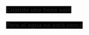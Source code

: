 ### <span style="background-color:black">Cuando uno tiene said</span>
### <span style="background-color:black">Pero el agua no està cerca</span>